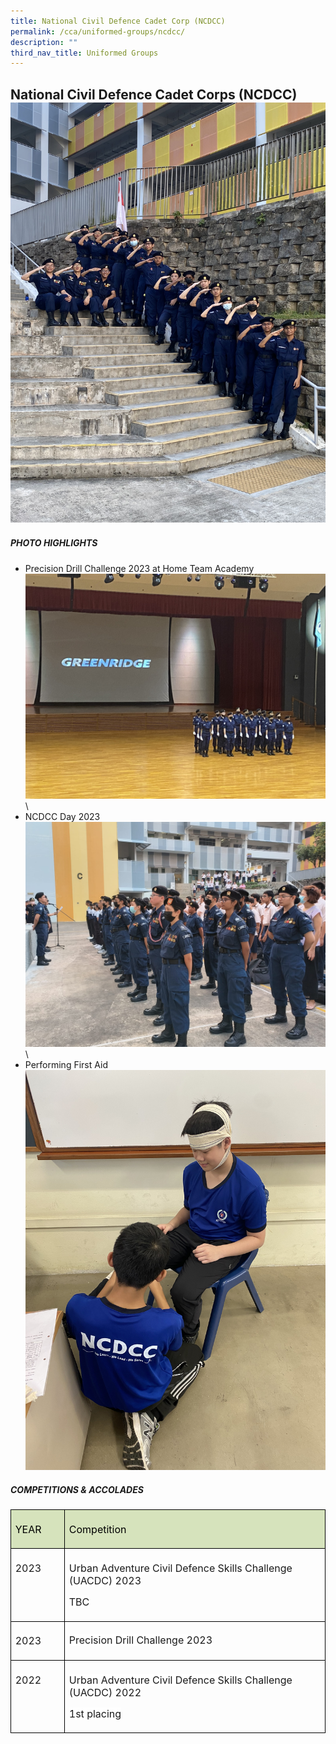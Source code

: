```yaml
---
title: National Civil Defence Cadet Corp (NCDCC)
permalink: /cca/uniformed-groups/ncdcc/
description: ""
third_nav_title: Uniformed Groups
---
```

## National Civil Defence Cadet Corps (NCDCC)![](/images/NCDCC2023/ncdcc__1.jpg)

##### **PHOTO HIGHLIGHTS**

- Precision Drill Challenge 2023 at Home Team Academy
![Precision Drill Challenge 2023 at Home Team Academy](/images/NCDCC2023/ncdcc__2.jpg)\
-	NCDCC Day 2023
![NCDCC Day 2023](/images/NCDCC2023/ncdcc__3.JPG)\
-	Performing First Aid 
![Performing First Aid ](/images/NCDCC2023/ncdcc__4.jpg)

##### **COMPETITIONS &amp; ACCOLADES**<br>

 <!-- /\* Font Definitions \*/ @font-face {font-family:"Cambria Math"; panose-1:2 4 5 3 5 4 6 3 2 4; mso-font-charset:0; mso-generic-font-family:roman; mso-font-pitch:variable; mso-font-signature:-536869121 1107305727 33554432 0 415 0;} /\* Style Definitions \*/ p.MsoNormal, li.MsoNormal, div.MsoNormal {mso-style-unhide:no; mso-style-qformat:yes; mso-style-parent:""; margin:0cm; line-height:115%; mso-pagination:widow-orphan; font-size:11.0pt; font-family:"Arial",sans-serif; mso-fareast-font-family:Arial; mso-ansi-language:EN;} .MsoChpDefault {mso-style-type:export-only; mso-default-props:yes; font-family:"Arial",sans-serif; mso-ascii-font-family:Arial; mso-fareast-font-family:Arial; mso-hansi-font-family:Arial; mso-bidi-font-family:Arial; mso-font-kerning:0pt; mso-ligatures:none; mso-ansi-language:EN;} .MsoPapDefault {mso-style-type:export-only; line-height:115%;} @page WordSection1 {size:612.0pt 792.0pt; margin:72.0pt 72.0pt 72.0pt 72.0pt; mso-header-margin:36.0pt; mso-footer-margin:36.0pt; mso-paper-source:0;} div.WordSection1 {page:WordSection1;} -->

<table class="MsoNormalTable" border="1" cellspacing="0" cellpadding="0" width="590" style="border-collapse:collapse;mso-table-layout-alt:fixed;border:none;
 mso-border-alt:solid black 1.0pt;mso-yfti-tbllook:1536;mso-padding-alt:0cm 5.4pt 0cm 5.4pt;
 mso-border-insideh:1.0pt solid black;mso-border-insidev:1.0pt solid black"><tbody><tr style="mso-yfti-irow:0;mso-yfti-firstrow:yes"><td width="82" valign="top" style="width:61.5pt;border:solid black 1.0pt;
  background:#D6E3BC;mso-background-themecolor:accent3;mso-background-themetint:
  102;padding:5.0pt 5.0pt 5.0pt 5.0pt"><p class="MsoNormal" style="line-height:normal;mso-pagination:none;border:none;
  mso-padding-alt:31.0pt 31.0pt 31.0pt 31.0pt;mso-border-shadow:yes"><span lang="EN" style="font-size:12.0pt;color:black;mso-color-alt:windowtext">YEAR</span><span lang="EN" style="font-size:12.0pt"></span></p></td><td width="508" valign="top" style="width:381.0pt;border:solid black 1.0pt;
  border-left:none;mso-border-left-alt:solid black 1.0pt;background:#D6E3BC;
  mso-background-themecolor:accent3;mso-background-themetint:102;padding:5.0pt 5.0pt 5.0pt 5.0pt"><p class="MsoNormal" style="line-height:normal;mso-pagination:none;border:none;
  mso-padding-alt:31.0pt 31.0pt 31.0pt 31.0pt;mso-border-shadow:yes"><span lang="EN" style="font-size:12.0pt;color:black;mso-color-alt:windowtext">Competition</span><span lang="EN" style="font-size:12.0pt"></span></p></td></tr><tr style="mso-yfti-irow:1"><td width="82" valign="top" style="width:61.5pt;border:solid black 1.0pt;
  border-top:none;mso-border-top-alt:solid black 1.0pt;padding:5.0pt 5.0pt 5.0pt 5.0pt"><p class="MsoNormal" style="line-height:normal;mso-pagination:none;border:none;
  mso-padding-alt:31.0pt 31.0pt 31.0pt 31.0pt;mso-border-shadow:yes"><span lang="EN" style="font-size:12.0pt;background:white;mso-highlight:white">2023</span></p></td><td width="508" valign="top" style="width:381.0pt;border-top:none;border-left:
  none;border-bottom:solid black 1.0pt;border-right:solid black 1.0pt;
  mso-border-top-alt:solid black 1.0pt;mso-border-left-alt:solid black 1.0pt;
  padding:5.0pt 5.0pt 5.0pt 5.0pt"><p class="MsoNormal" style="line-height:normal;mso-pagination:none"><span lang="EN" style="font-size:12.0pt;background:white;mso-highlight:white">Urban Adventure Civil Defence Skills Challenge (UACDC) 2023</span></p><p class="MsoNormal" style="line-height:normal;mso-pagination:none"><span lang="EN" style="font-size:12.0pt;background:white;mso-highlight:white">TBC</span></p></td></tr><tr style="mso-yfti-irow:2"><td width="82" valign="top" style="width:61.5pt;border:solid black 1.0pt;
  border-top:none;mso-border-top-alt:solid black 1.0pt;padding:5.0pt 5.0pt 5.0pt 5.0pt"><p class="MsoNormal" style="line-height:normal;mso-pagination:none;border:none;
  mso-padding-alt:31.0pt 31.0pt 31.0pt 31.0pt;mso-border-shadow:yes"><span lang="EN" style="font-size:12.0pt;background:white;mso-highlight:white">2023</span></p></td><td width="508" valign="top" style="width:381.0pt;border-top:none;border-left:
  none;border-bottom:solid black 1.0pt;border-right:solid black 1.0pt;
  mso-border-top-alt:solid black 1.0pt;mso-border-left-alt:solid black 1.0pt;
  padding:5.0pt 5.0pt 5.0pt 5.0pt"><p class="MsoNormal"><span lang="EN" style="font-size:12.0pt;line-height:115%;
  background:white;mso-highlight:white">Precision Drill Challenge 2023</span></p></td></tr><tr style="mso-yfti-irow:3;mso-yfti-lastrow:yes"><td width="82" valign="top" style="width:61.5pt;border:solid black 1.0pt;
  border-top:none;mso-border-top-alt:solid black 1.0pt;padding:5.0pt 5.0pt 5.0pt 5.0pt"><p class="MsoNormal" style="line-height:normal;mso-pagination:none;border:none;
  mso-padding-alt:31.0pt 31.0pt 31.0pt 31.0pt;mso-border-shadow:yes"><span lang="EN" style="font-size:12.0pt;background:white;mso-highlight:white">2022</span></p></td><td width="508" valign="top" style="width:381.0pt;border-top:none;border-left:
  none;border-bottom:solid black 1.0pt;border-right:solid black 1.0pt;
  mso-border-top-alt:solid black 1.0pt;mso-border-left-alt:solid black 1.0pt;
  padding:5.0pt 5.0pt 5.0pt 5.0pt"><p class="MsoNormal" style="line-height:normal;mso-pagination:none;border:none;
  mso-padding-alt:31.0pt 31.0pt 31.0pt 31.0pt;mso-border-shadow:yes"><span lang="EN" style="font-size:12.0pt;background:white;mso-highlight:white">Urban Adventure Civil Defence Skills Challenge (UACDC) 2022</span></p><p class="MsoNormal" style="line-height:normal;mso-pagination:none;border:none;
  mso-padding-alt:31.0pt 31.0pt 31.0pt 31.0pt;mso-border-shadow:yes"><span lang="EN" style="font-size:12.0pt;background:white;mso-highlight:white">1st placing</span></p></td></tr></tbody></table>